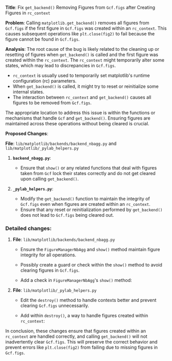 **Title**: Fix `get_backend()` Removing Figures from `Gcf.figs` after Creating Figures in `rc_context`

**Problem**:
Calling `matplotlib.get_backend()` removes all figures from `Gcf.figs` if the first figure in `Gcf.figs` was created within an `rc_context`. This causes subsequent operations like `plt.close(fig2)` to fail because the figure cannot be found in `Gcf.figs`.

**Analysis**:
The root cause of the bug is likely related to the cleaning up or resetting of figures when `get_backend()` is called and the first figure was created within the `rc_context`. The `rc_context` might temporarily alter some states, which may lead to discrepancies in `Gcf.figs`.

- `rc_context` is usually used to temporarily set matplotlib's runtime configuration (rc) parameters.
- When `get_backend()` is called, it might try to reset or reinitialize some internal states.
- The interaction between `rc_context` and `get_backend()` causes all figures to be removed from `Gcf.figs`.

The appropriate location to address this issue is within the functions or mechanisms that handle `Gcf` and `get_backend()`. Ensuring figures are maintained across these operations without being cleared is crucial.

**Proposed Changes**:

**File**: `lib/matplotlib/backends/backend_nbagg.py` and `lib/matplotlib/_pylab_helpers.py`

1. **`backend_nbagg.py`**:
   - Ensure that `show()` or any related functions that deal with figures taken from `Gcf` lock their states correctly and do not get cleared upon calling `get_backend()`.

2. **`_pylab_helpers.py`**:
   - Modify the `get_backend()` function to maintain the integrity of `Gcf.figs` even when figures are created within an `rc_context`.
   - Ensure that any reset or reinitialization performed by `get_backend()` does not lead to `Gcf.figs` being cleared out.
   
### Detailed changes:

1. **File**: `lib/matplotlib/backends/backend_nbagg.py`

   - Ensure the `FigureManagerNbAgg` and `show()` method maintain figure integrity for all operations.
   - Possibly create a guard or check within the `show()` method to avoid clearing figures in `Gcf.figs`.

    - Add a check in `FigureManagerNbAgg`'s `show()` method:
        

2. **File**: `lib/matplotlib/_pylab_helpers.py`

    - Edit the `destroy()` method to handle contexts better and prevent clearing `Gcf.figs` unnecessarily. 

    - Add within `destroy()`, a way to handle figures created within `rc_context`:
        

In conclusion, these changes ensure that figures created within an `rc_context` are handled correctly, and calling `get_backend()` will not inadvertently clear `Gcf.figs`. This will preserve the correct behavior and prevent errors like `plt.close(fig2)` from failing due to missing figures in `Gcf.figs`.